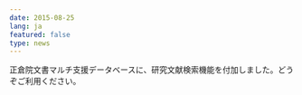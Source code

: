 ```yaml
---
date: 2015-08-25
lang: ja
featured: false
type: news
---
```

正倉院文書マルチ支援データベースに、研究文献検索機能を付加しました。どうぞご利用ください。
